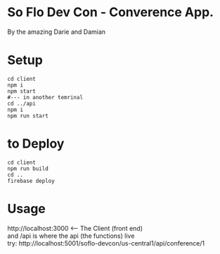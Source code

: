 # So Flo Dev Con - Converence App.

By the amazing Darie and Damian


# Setup
```
cd client 
npm i
npm start
#--- in another temrinal
cd ../api
npm i
npm run start
```

# to Deploy
```
cd client 
npm run build
cd ..
firebase deploy
```

# Usage
http://localhost:3000 <-- The Client (front end)<br>
and /api is where the api (the functions) live <br>
try:  http://localhost:5001/soflo-devcon/us-central1/api/conference/1
